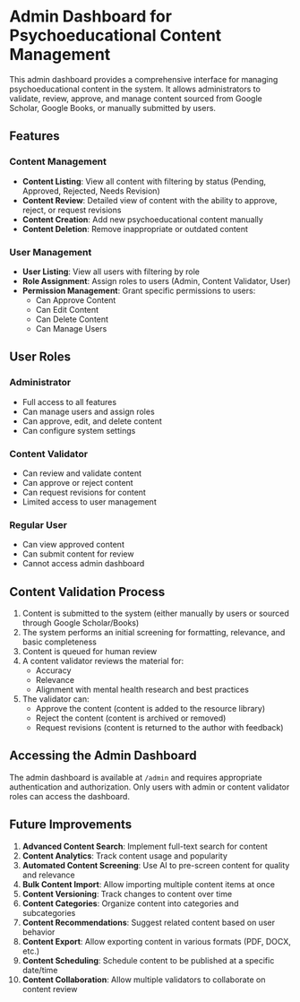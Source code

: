 # Admin Dashboard for Psychoeducational Content Management

This admin dashboard provides a comprehensive interface for managing psychoeducational content in the system. It allows administrators to validate, review, approve, and manage content sourced from Google Scholar, Google Books, or manually submitted by users.

## Features

### Content Management

- **Content Listing**: View all content with filtering by status (Pending, Approved, Rejected, Needs Revision)
- **Content Review**: Detailed view of content with the ability to approve, reject, or request revisions
- **Content Creation**: Add new psychoeducational content manually
- **Content Deletion**: Remove inappropriate or outdated content

### User Management

- **User Listing**: View all users with filtering by role
- **Role Assignment**: Assign roles to users (Admin, Content Validator, User)
- **Permission Management**: Grant specific permissions to users:
  - Can Approve Content
  - Can Edit Content
  - Can Delete Content
  - Can Manage Users

## User Roles

### Administrator

- Full access to all features
- Can manage users and assign roles
- Can approve, edit, and delete content
- Can configure system settings

### Content Validator

- Can review and validate content
- Can approve or reject content
- Can request revisions for content
- Limited access to user management

### Regular User

- Can view approved content
- Can submit content for review
- Cannot access admin dashboard

## Content Validation Process

1. Content is submitted to the system (either manually by users or sourced through Google Scholar/Books)
2. The system performs an initial screening for formatting, relevance, and basic completeness
3. Content is queued for human review
4. A content validator reviews the material for:
   - Accuracy
   - Relevance
   - Alignment with mental health research and best practices
5. The validator can:
   - Approve the content (content is added to the resource library)
   - Reject the content (content is archived or removed)
   - Request revisions (content is returned to the author with feedback)

## Accessing the Admin Dashboard

The admin dashboard is available at `/admin` and requires appropriate authentication and authorization. Only users with admin or content validator roles can access the dashboard.

## Future Improvements

1. **Advanced Content Search**: Implement full-text search for content
2. **Content Analytics**: Track content usage and popularity
3. **Automated Content Screening**: Use AI to pre-screen content for quality and relevance
4. **Bulk Content Import**: Allow importing multiple content items at once
5. **Content Versioning**: Track changes to content over time
6. **Content Categories**: Organize content into categories and subcategories
7. **Content Recommendations**: Suggest related content based on user behavior
8. **Content Export**: Allow exporting content in various formats (PDF, DOCX, etc.)
9. **Content Scheduling**: Schedule content to be published at a specific date/time
10. **Content Collaboration**: Allow multiple validators to collaborate on content review 